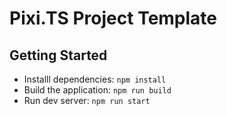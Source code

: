 # Pixi.TS Project Template

## Getting Started
* Installl dependencies: `npm install`
* Build the application: `npm run build`
* Run dev server: `npm run start`